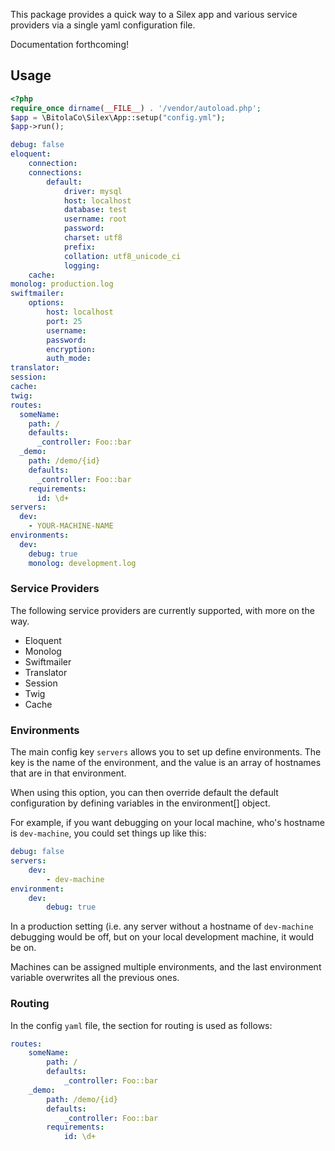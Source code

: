 This package provides a quick way to a Silex app and
various service providers via a single yaml configuration
file.

Documentation forthcoming!

## Usage

```php
<?php
require_once dirname(__FILE__) . '/vendor/autoload.php';
$app = \BitolaCo\Silex\App::setup("config.yml");
$app->run();
```

```yaml
debug: false
eloquent:
    connection:
    connections:
        default:
            driver: mysql
            host: localhost
            database: test
            username: root
            password:
            charset: utf8
            prefix:
            collation: utf8_unicode_ci
            logging:
    cache:
monolog: production.log
swiftmailer:
    options:
        host: localhost
        port: 25
        username:
        password:
        encryption:
        auth_mode:
translator:
session:
cache:
twig:
routes:
  someName:
    path: /
    defaults:
      _controller: Foo::bar
  _demo:
    path: /demo/{id}
    defaults:
      _controller: Foo::bar
    requirements:
      id: \d+
servers:
  dev:
    - YOUR-MACHINE-NAME
environments:
  dev:
    debug: true
    monolog: development.log
```

### Service Providers

The following service providers are currently supported, with more on the way.

- Eloquent
- Monolog
- Swiftmailer
- Translator
- Session
- Twig
- Cache

### Environments

The main config key `servers` allows you to set up define environments. The key
is the name of the environment, and the value is an array of hostnames that are in
that environment.

When using this option, you can then override default the default configuration by 
defining variables in the environment[<name>] object.

For example, if you want debugging on your local machine, who's hostname is `dev-machine`,
you could set things up like this:


```yaml
debug: false
servers:
	dev:
		- dev-machine
environment:
	dev:
		debug: true
``` 

In a production setting (i.e. any server without a hostname of `dev-machine` debugging 
would be off, but on your local development machine, it would be on.

Machines can be assigned multiple environments, and the last environment variable 
overwrites all the previous ones.

### Routing

In the config `yaml` file, the section for routing is used as follows:

```yaml
routes:
	someName:
    	path: /
    	defaults:
      		_controller: Foo::bar
	_demo:
    	path: /demo/{id}
    	defaults:
      		_controller: Foo::bar
    	requirements:
      		id: \d+
```

